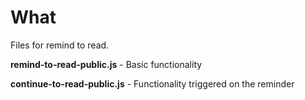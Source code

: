 # What
Files for remind to read.

**remind-to-read-public.js** - Basic functionality

**continue-to-read-public.js** - Functionality triggered on the reminder
